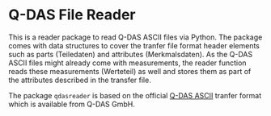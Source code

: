 # Q-DAS File Reader

This is a reader package to read Q-DAS ASCII files via Python. The package comes with data structures to cover the tranfer file format header elements such as parts (Teiledaten) and attributes (Merkmalsdaten). As the Q-DAS ASCII files might already come with measurements, the reader function reads these measurements (Werteteil) as well and stores them as part of the attributes described in the transfer file.

The package `qdasreader` is based on the official 
[Q-DAS ASCII](https://www.q-das.com/fileadmin/mediamanager/Datenformat_Dokumente/Q-DAS_ASCII-Transfer-Format_GER_V12_dc.pdf) tranfer format which is available from Q-DAS GmbH.
